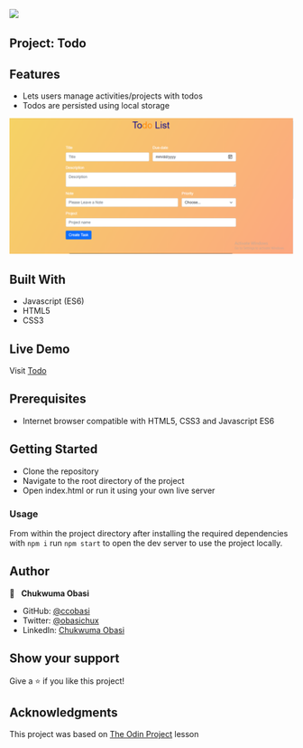 ![](https://img.shields.io/badge/Microverse-blueviolet)

## Project: Todo

## Features

- Lets users manage activities/projects with todos
- Todos are persisted using local storage

![Screenshot](./src/screenshot.png)

## Built With

- Javascript (ES6)
- HTML5
- CSS3

## Live Demo

Visit [Todo](https://priceless-neumann-7ea644.netlify.app/)

## Prerequisites

- Internet browser compatible with HTML5, CSS3 and Javascript ES6

## Getting Started

- Clone the repository
- Navigate to the root directory of the project
- Open index.html or run it using your own live server

### Usage

From within the project directory after installing the required dependencies with `npm i` run  `npm start` to open the dev server to use the project locally.

## Author

👤 &nbsp; **Chukwuma Obasi**

- GitHub: [@ccobasi](https://github.com/ccobasi)
- Twitter: [@obasichux](https://twitter.com/obasichux)
- LinkedIn: [Chukwuma Obasi](https://www.linkedin.com/in/chukwuma-obasi/)


## Show your support

Give a ⭐️ if you like this project!

## Acknowledgments

This project was based on [The Odin Project](https://www.theodinproject.com/paths/full-stack-javascript/courses/javascript/lessons/todo-list) lesson

